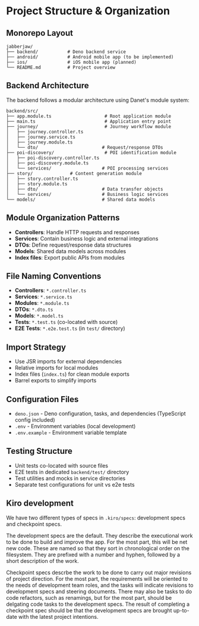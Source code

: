 # Project Structure & Organization

## Monorepo Layout

```
jabberjaw/
├── backend/           # Deno backend service
├── android/           # Android mobile app (to be implemented)
├── ios/               # iOS mobile app (planned)
└── README.md          # Project overview
```

## Backend Architecture

The backend follows a modular architecture using Danet's module system:

```
backend/src/
├── app.module.ts                    # Root application module
├── main.ts                          # Application entry point
├── journey/                         # Journey workflow module
│   ├── journey.controller.ts
│   ├── journey.service.ts
│   ├── journey.module.ts
│   └── dto/                        # Request/response DTOs
├── poi-discovery/                   # POI identification module
│   ├── poi-discovery.controller.ts
│   ├── poi-discovery.module.ts
│   └── services/                   # POI processing services
├── story/              # Content generation module
│   ├── story.controller.ts
│   ├── story.module.ts
│   ├── dto/                        # Data transfer objects
│   └── services/                   # Business logic services
└── models/                         # Shared data models
```

## Module Organization Patterns

- **Controllers**: Handle HTTP requests and responses
- **Services**: Contain business logic and external integrations
- **DTOs**: Define request/response data structures
- **Models**: Shared data models across modules
- **Index files**: Export public APIs from modules

## File Naming Conventions

- **Controllers**: `*.controller.ts`
- **Services**: `*.service.ts`
- **Modules**: `*.module.ts`
- **DTOs**: `*.dto.ts`
- **Models**: `*.model.ts`
- **Tests**: `*.test.ts` (co-located with source)
- **E2E Tests**: `*.e2e.test.ts` (in `test/` directory)

## Import Strategy

- Use JSR imports for external dependencies
- Relative imports for local modules
- Index files (`index.ts`) for clean module exports
- Barrel exports to simplify imports

## Configuration Files

- `deno.json` - Deno configuration, tasks, and dependencies (TypeScript config included)
- `.env` - Environment variables (local development)
- `.env.example` - Environment variable template

## Testing Structure

- Unit tests co-located with source files
- E2E tests in dedicated `backend/test/` directory
- Test utilities and mocks in service directories
- Separate test configurations for unit vs e2e tests

## Kiro development

We have two different types of specs in `.kiro/specs`: development specs and checkpoint specs.

The development specs are the default. They describe the executional work to be done to build and improve the app. For the most part, this will be net new code. These are named so that they sort in chronological order on the filesystem. They are prefixed with a number and hyphen, followed by a short description of the work.

Checkpoint specs descrbe the work to be done to carry out major revisions of project direction. For the most part, the requirements will be oriented to the needs of development team roles, and the tasks will indicate revisions to development specs and steering documents. There may also be tasks to do code refactors, such as renamings, but for the most part, should be delgating code tasks to the development specs. The result of completing a checkpoint spec should be that the development specs are brought up-to-date with the latest project intentions.

